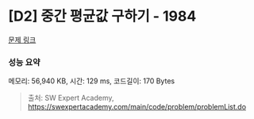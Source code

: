 # [D2] 중간 평균값 구하기 - 1984 

[문제 링크](https://swexpertacademy.com/main/code/problem/problemDetail.do?contestProbId=AV5Pw_-KAdcDFAUq) 

### 성능 요약

메모리: 56,940 KB, 시간: 129 ms, 코드길이: 170 Bytes



> 출처: SW Expert Academy, https://swexpertacademy.com/main/code/problem/problemList.do